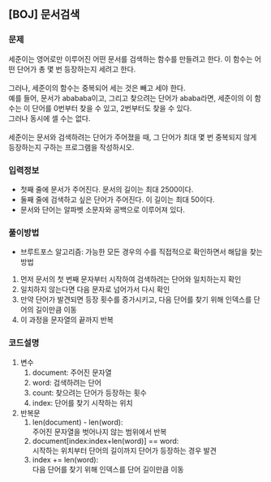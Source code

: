 ## [BOJ] 문서검색

### 문제
세준이는 영어로만 이루어진 어떤 문서를 검색하는 함수를 만들려고 한다. 이 함수는 어떤 단어가 총 몇 번 등장하는지 세려고 한다.<br/><br/>
그러나, 세준이의 함수는 중복되어 세는 것은 빼고 세야 한다.<br/>
예를 들어, 문서가 abababa이고, 그리고 찾으려는 단어가 ababa라면, 
세준이의 이 함수는 이 단어를 0번부터 찾을 수 있고, 2번부터도 찾을 수 있다.<br/>
그러나 동시에 셀 수는 없다.<br/><br/>
세준이는 문서와 검색하려는 단어가 주어졌을 때, 그 단어가 최대 몇 번 중복되지 않게 등장하는지 구하는 프로그램을 작성하시오.<br/>

### 입력정보
- 첫째 줄에 문서가 주어진다. 문서의 길이는 최대 2500이다. 
- 둘째 줄에 검색하고 싶은 단어가 주어진다. 이 길이는 최대 50이다. 
- 문서와 단어는 알파벳 소문자와 공백으로 이루어져 있다.

### 풀이방법
- 브루트포스 알고리즘: 가능한 모든 경우의 수를 직접적으로 확인하면서 해답을 찾는 방법
1. 먼저 문서의 첫 번째 문자부터 시작하여 검색하려는 단어와 일치하는지 확인
2. 일치하지 않는다면 다음 문자로 넘어가서 다시 확인
3. 만약 단어가 발견되면 등장 횟수를 증가시키고, 다음 단어를 찾기 위해 인덱스를 단어의 길이만큼 이동
4. 이 과정을 문자열의 끝까지 반복

### 코드설명
1. 변수
    1. document: 주어진 문자열
    2. word: 검색하려는 단어
    3. count: 찾으려는 단어가 등장하는 횟수
    4. index: 단어를 찾기 시작하는 위치
2. 반복문
    1. len(document) - len(word): <br/>주어진 문자열을 벗어나지 않는 범위에서 반복
    2. document[index:index+len(word)] == word:<br/>시작하는 위치부터 단어의 길이까지 단어가 등장하는 경우 발견
    3. index += len(word):<br/>다음 단어를 찾기 위해 인덱스를 단어 길이만큼 이동